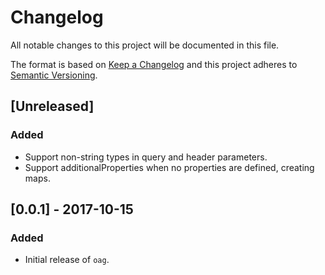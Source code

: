 # Changelog
All notable changes to this project will be documented in this file.

The format is based on [Keep a Changelog](http://keepachangelog.com/en/1.0.0/)
and this project adheres to [Semantic Versioning](http://semver.org/spec/v2.0.0.html).

## [Unreleased]

### Added
- Support non-string types in query and header parameters.
- Support additionalProperties when no properties are defined, creating maps.

## [0.0.1] - 2017-10-15

### Added
- Initial release of `oag`.
